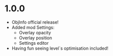 # 1.0.0
- ObjInfo official release!
- Added mod Settings:
    - Overlay opacity
    - Overlay position 
    - Settings editor
- Having fun seeing level`s optimisation included!